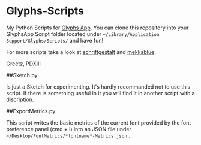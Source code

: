 Glyphs-Scripts
==============

My Python Scripts for [Glyphs App](http://glyphsapp.com/).
You can clone this repository into your GlyphsApp Script folder located under `~/Library/Application Support/Glyphs/Scripts/` and have fun!

For more scripts take a look at [schriftgestalt](https://github.com/schriftgestalt/Glyphs-Scripts) and [mekkablue](https://github.com/mekkablue/Glyphs-Scripts).

Greetz,
PDXIII

##Sketch.py

Is just a Sketch for experimenting. It's hardly recommanded not to use this script. If there is something useful in it you will find it in another script with a discription.

##ExportMetrics.py

This script writes the basic metrics of the current font provided by the font preference panel (cmd + i) into an JSON file under `~/Desktop/FontMetrics/*fontname*-Metrics.json` .

